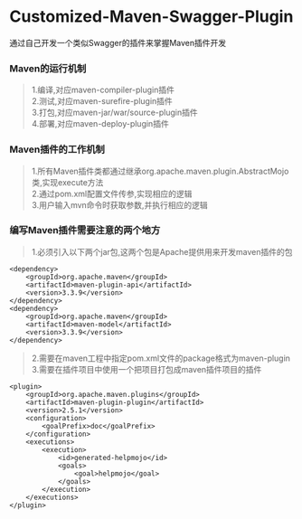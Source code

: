 # Customized-Maven-Swagger-Plugin
通过自己开发一个类似Swagger的插件来掌握Maven插件开发

### Maven的运行机制
> 1.编译,对应maven-compiler-plugin插件  
2.测试,对应maven-surefire-plugin插件    
3.打包,对应maven-jar/war/source-plugin插件    
4.部署,对应maven-deploy-plugin插件

### Maven插件的工作机制
> 1.所有Maven插件类都通过继承org.apache.maven.plugin.AbstractMojo类,实现execute方法    
2.通过pom.xml配置文件传参,实现相应的逻辑   
3.用户输入mvn命令时获取参数,并执行相应的逻辑

### 编写Maven插件需要注意的两个地方
> 1.必须引入以下两个jar包,这两个包是Apache提供用来开发maven插件的包
```
<dependency>
    <groupId>org.apache.maven</groupId>
    <artifactId>maven-plugin-api</artifactId>
    <version>3.3.9</version>
</dependency>
<dependency>
    <groupId>org.apache.maven</groupId>
    <artifactId>maven-model</artifactId>
    <version>3.3.9</version>
</dependency>
```
> 2.需要在maven工程中指定pom.xml文件的package格式为maven-plugin   
3.需要在插件项目中使用一个把项目打包成maven插件项目的插件
```
<plugin>
    <groupId>org.apache.maven.plugins</groupId>
    <artifactId>maven-plugin-plugin</artifactId>
    <version>2.5.1</version>
    <configuration>
        <goalPrefix>doc</goalPrefix>
    </configuration>
    <executions>
        <execution>
            <id>generated-helpmojo</id>
            <goals>
                <goal>helpmojo</goal>
            </goals>
        </execution>
    </executions>
</plugin>
```